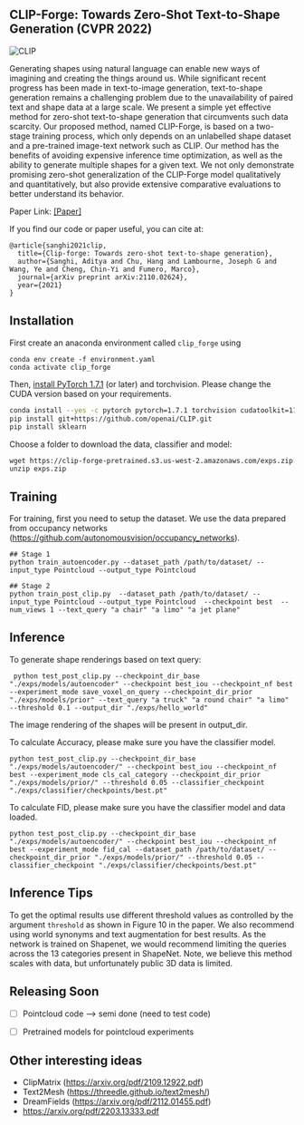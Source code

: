 

## CLIP-Forge: Towards Zero-Shot Text-to-Shape Generation (CVPR 2022)  

![CLIP](/images/main.png)

Generating shapes using natural language can enable new ways of imagining and creating the things around us. While significant recent progress has been made in text-to-image generation, text-to-shape generation remains a challenging problem due to the unavailability of paired text and shape data at a large scale. We present a simple yet effective method for zero-shot text-to-shape generation that circumvents such data scarcity. Our proposed method, named CLIP-Forge, is based on a two-stage training process, which only depends on an unlabelled shape dataset and a pre-trained image-text network such as CLIP. Our method has the benefits of avoiding expensive inference time optimization, as well as the ability to generate multiple shapes for a given text. We not only demonstrate promising zero-shot generalization of the CLIP-Forge model qualitatively and quantitatively, but also provide extensive comparative evaluations to better understand its behavior.

Paper Link: [[Paper]](https://arxiv.org/pdf/2110.02624.pdf)

If you find our code or paper useful, you can cite at:

    @article{sanghi2021clip,
      title={Clip-forge: Towards zero-shot text-to-shape generation},
      author={Sanghi, Aditya and Chu, Hang and Lambourne, Joseph G and Wang, Ye and Cheng, Chin-Yi and Fumero, Marco},
      journal={arXiv preprint arXiv:2110.02624},
      year={2021}
    }

## Installation

First create an anaconda environment called `clip_forge` using
```
conda env create -f environment.yaml
conda activate clip_forge
```

Then, [install PyTorch 1.7.1](https://pytorch.org/get-started/locally/) (or later) and torchvision. Please change the CUDA version based on your requirements. 

```bash
conda install --yes -c pytorch pytorch=1.7.1 torchvision cudatoolkit=11.0
pip install git+https://github.com/openai/CLIP.git
pip install sklearn
```

Choose a folder to download the data, classifier and model: 
```
wget https://clip-forge-pretrained.s3.us-west-2.amazonaws.com/exps.zip
unzip exps.zip
```

## Training

For training, first you need to setup the dataset. We use the data prepared from occupancy networks (https://github.com/autonomousvision/occupancy_networks).
```
## Stage 1
python train_autoencoder.py --dataset_path /path/to/dataset/ --input_type Pointcloud --output_type Pointcloud 
 
## Stage 2
python train_post_clip.py  --dataset_path /path/to/dataset/ --input_type Pointcloud --output_type Pointcloud  --checkpoint best  --num_views 1 --text_query "a chair" "a limo" "a jet plane"
```


## Inference

To generate shape renderings based on text query:
```
 python test_post_clip.py --checkpoint_dir_base "./exps/models/autoencoder" --checkpoint best_iou --checkpoint_nf best --experiment_mode save_voxel_on_query --checkpoint_dir_prior "./exps/models/prior" --text_query "a truck" "a round chair" "a limo" --threshold 0.1 --output_dir "./exps/hello_world"
```

The image rendering of the shapes will be present in output_dir. 

To calculate Accuracy, please make sure you have the classifier model. 
```
python test_post_clip.py --checkpoint_dir_base "./exps/models/autoencoder/" --checkpoint best_iou --checkpoint_nf best --experiment_mode cls_cal_category --checkpoint_dir_prior "./exps/models/prior/" --threshold 0.05 --classifier_checkpoint "./exps/classifier/checkpoints/best.pt"
```
To calculate FID, please make sure you have the classifier model and data loaded.
```
python test_post_clip.py --checkpoint_dir_base "./exps/models/autoencoder/" --checkpoint best_iou --checkpoint_nf best --experiment_mode fid_cal --dataset_path /path/to/dataset/ --checkpoint_dir_prior "./exps/models/prior/" --threshold 0.05 --classifier_checkpoint "./exps/classifier/checkpoints/best.pt"
```

## Inference Tips 

To get the optimal results use different threshold values as controlled by the argument `threshold` as shown in Figure 10 in the paper. We also recommend using world synonyms and text augmentation for best results. As the network is trained on Shapenet, we would recommend limiting the queries across the 13 categories present in ShapeNet. Note, we believe this method scales with data, but unfortunately public 3D data is limited. 



## Releasing Soon 

- [ ] Pointcloud code --> semi done (need to test code)
- [ ] Pretrained models for pointcloud experiments 



## Other interesting ideas 

- ClipMatrix (https://arxiv.org/pdf/2109.12922.pdf)
- Text2Mesh (https://threedle.github.io/text2mesh/)
- DreamFields (https://arxiv.org/pdf/2112.01455.pdf)
- https://arxiv.org/pdf/2203.13333.pdf







